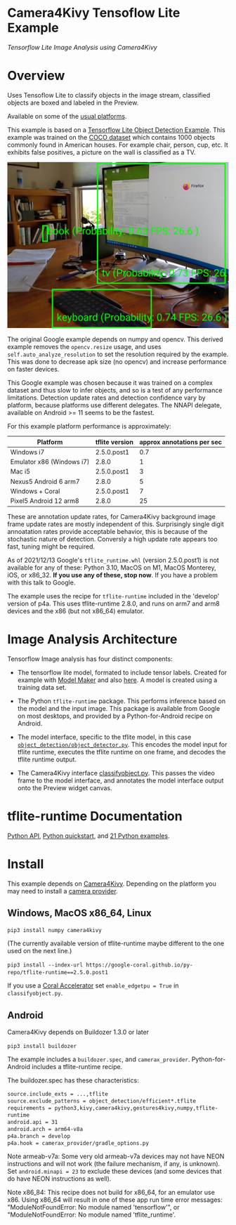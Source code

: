 Camera4Kivy Tensoflow Lite Example
==================================

*Tensorflow Lite Image Analysis using Camera4Kivy*

# Overview

Uses Tensoflow Lite to classify objects in the image stream, classified objects are boxed and labeled in the Preview. 

Available on some of the [usual platforms](https://github.com/Android-for-Python/Camera4Kivy/#tested-examples-and-platforms).

This example is based on a [Tensorflow Lite Object Detection Example](https://github.com/tensorflow/examples/tree/master/lite/examples/object_detection/raspberry_pi). This example was trained on the [COCO dataset](https://cocodataset.org/#home) which contains 1000 objects commonly found in American houses. For example chair, person, cup, etc. It exhibits false positives, a picture on the wall is classified as a TV.

![Example](example.jpg) 

The original Google example depends on numpy and opencv. This derived example removes the `opencv.resize` usage, and uses `self.auto_analyze_resolution` to set the resolution required by the example. This was done to decrease apk size (no opencv) and increase performance on faster devices. 

This Google example was chosen because it was trained on a complex dataset and thus slow to infer objects, and so is a test of any performance limitations. Detection update rates and detection confidence vary by platform, because platforms use different delegates. The NNAPI delegate, available on Android >= 11 seems to be the fastest.

For this example platform performance is approximately:

| Platform | tflite version | approx annotations per sec|
|----------|----------------|-----------------------|
| Windows i7 | 2.5.0.post1 | 0.7  |
| Emulator x86 (Windows i7) | 2.8.0 | 1 |
| Mac i5 | 2.5.0.post1 | 3  |
| Nexus5 Android 6 arm7 | 2.8.0 | 5 |
| Windows + Coral | 2.5.0.post1 | 7 |
| Pixel5 Android 12 arm8 | 2.8.0 | 25 |

These are annotation update rates, for Camera4Kivy background image frame update rates are mostly independent of this. Surprisingly single digit annoatation rates provide acceptable behavior, this is because of the stochastic nature of detection. Conversly a high update rate appears too fast, tuning might be required.

As of 2021/12/13 Google's `tflite_runtime.whl` (version 2.5.0.post1) is not available for any of these: Python 3.10, MacOS on M1, MacOS Monterey, iOS, or x86_32. **If you use any of these, stop now**. If you have a problem with this talk to Google.

The example uses the recipe for `tflite-runtime` included in the 'develop' version of p4a. This uses tflite-runtime 2.8.0, and runs on arm7 and arm8 devices and the x86 (but not x86_64) emulator.

# Image Analysis Architecture

Tensorflow Image analysis has four distinct components:

- The tensorflow lite model, formated to include tensor labels. Created for example with [Model Maker](https://www.tensorflow.org/lite/guide/model_maker) and also [here](https://www.tensorflow.org/lite/api_docs/python/tflite_model_maker). A model is created using a training data set.

- The Python `tflite-runtime` package. This performs inference based on the model and the input image. This package is available from Google on most desktops, and provided by a Python-for-Android recipe on Android.

- The model interface, specific to the tflite model, in this case [`object_detection/object_detector.py`](https://github.com/Android-for-Python/c4k_tflite_example/blob/main/object_detection/object_detector.py). This encodes the model input for tflite runtime, executes the tflite runtime on one frame, and decodes the tflite runtime output.

- The Camera4Kivy interface [classifyobject.py](https://github.com/Android-for-Python/c4k_tflite_example/blob/main/classifyobject.py). This passes the video frame to the model interface, and annotates the model interface output onto the Preview widget canvas.

# tflite-runtime Documentation

[Python API](https://www.tensorflow.org/lite/api_docs/python/tf/lite), 
[Python quickstart](https://www.tensorflow.org/lite/guide/python), and 
[21 Python examples](https://github.com/tensorflow/examples/tree/master/lite/examples).

# Install

This example depends on [Camera4Kivy](https://github.com/Android-for-Python/Camera4Kivy#camera4kivy). Depending on the platform you may need to install a [camera provider](https://github.com/Android-for-Python/Camera4Kivy#camera-provider). 

## Windows, MacOS x86_64, Linux
`pip3 install numpy camera4kivy`

(The currently available version of tflite-runtime maybe different to the one used on the next line.)

`pip3 install --index-url https://google-coral.github.io/py-repo/tflite-runtime==2.5.0.post1`

If you use a [Coral Accelerator](https://coral.ai/products/accelerator) set `enable_edgetpu = True` in `classifyobject.py`.

## Android

Camera4Kivy depends on Buildozer 1.3.0 or later

`pip3 install buildozer`

The example includes a `buildozer.spec`, and `camerax_provider`. Python-for-Android includes a tflite-runtime recipe.

The buildozer.spec has these characteristics:

```
source.include_exts = ...,tflite
source.exclude_patterns = object_detection/efficient*.tflite
requirements = python3,kivy,camera4kivy,gestures4kivy,numpy,tflite-runtime
android.api = 31
android.arch = arm64-v8a
p4a.branch = develop
p4a.hook = camerax_provider/gradle_options.py
```

Note armeab-v7a: Some very old armeab-v7a devices may not have NEON instructions and will not work (the failure mechanism, if any, is unknown). Set `android.minapi = 23` to exclude these devices (and some devices that do have NEON instructions as well).

Note x86_84: This recipe does not build for x86_64, for an emulator use x86. Using x86_64 will result in one of these app run time error messages: "ModuleNotFoundError: No module named 'tensorflow'", or "ModuleNotFoundError: No module named 'tflite_runtime'. 
